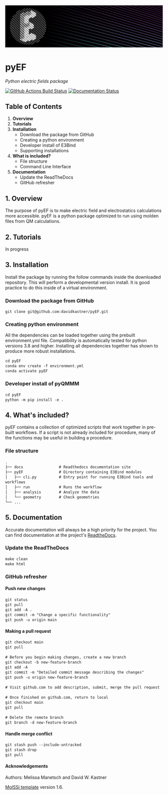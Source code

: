 ![Graphical Summary of README](docs/_static/header.webp)
==============================
# pyEF
*Python electric fields package*

[//]: # (Badges)
[![GitHub Actions Build Status](https://github.com/davidkastner/pyef/workflows/CI/badge.svg)](https://github.com/davidkastner/pyef/actions?query=workflow%3ACI)
[![Documentation Status](https://readthedocs.org/projects/pyef/badge/?version=latest)](https://pyef.readthedocs.io/en/latest/?badge=latest)

## Table of Contents
1. **Overview**
2. **Tutorials**
3. **Installation**
    * Download the package from GitHub
    * Creating a python environment
    * Developer install of E3Bind
    * Supporting installations
4. **What is included?**
    * File structure
    * Command Line Interface
5. **Documentation**
    * Update the ReadTheDocs
    * GitHub refresher


## 1. Overview
The purpose of pyEF is to make electric field and electrostatics calculations more accessible.
pyEF is a python package optimized to run using molden files from QM calculations.

## 2. Tutorials
In progress

## 3. Installation
Install the package by running the follow commands inside the downloaded repository. 
This will perform a developmental version install. 
It is good practice to do this inside of a virtual environment.

### Download the package from GitHub
```
git clone git@github.com:davidkastner/pyEF.git
```

### Creating python environment
All the dependencies can be loaded together using the prebuilt environment.yml file.
Compatibility is automatically tested for python versions 3.8 and higher.
Installing all dependencies together has shown to produce more robust installations.

```
cd pyEF
conda env create -f environment.yml
conda activate pyEF
```

### Developer install of pyQMMM
```
cd pyEF
python -m pip install -e .
```

## 4. What's included?
pyEF contains a collection of optimized scripts that work together in pre-built workflows.
If a script is not already included for procedure, many of the functions may be useful in building a procedure.

### File structure

```
.
├── docs                # Readthedocs documentation site
├── pyEF                # Directory containing E3Bind modules
│   ├── cli.py          # Entry point for running E3Bind tools and workflows
│   ├── run             # Runs the workflow
│   ├── analysis        # Analyze the data
│   └── geometry        # Check geometries
└── ...
```


## 5. Documentation
Accurate documentation will always be a high priority for the project.
You can find documentation at the project's [ReadtheDocs](https://pyEF.readthedocs.io/).

### Update the ReadTheDocs

```
make clean
make html
```

### GitHub refresher
#### Push new changes

```
git status
git pull
git add -A .
git commit -m "Change a specific functionality"
git push -u origin main
```

#### Making a pull request
```
git checkout main
git pull

# Before you begin making changes, create a new branch
git checkout -b new-feature-branch
git add -A
git commit -m "Detailed commit message describing the changes"
git push -u origin new-feature-branch

# Visit github.com to add description, submit, merge the pull request

# Once finished on github.com, return to local
git checkout main
git pull

# Delete the remote branch
git branch -d new-feature-branch
```

#### Handle merge conflict

```
git stash push --include-untracked
git stash drop
git pull
```

#### Acknowledgements
Authors: Melissa Manetsch and David W. Kastner

[MolSSi template](https://github.com/molssi/cookiecutter-cms) version 1.6.